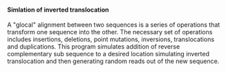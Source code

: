#### Simlation of inverted translocation

A "glocal" alignment between two sequences is a series of operations that transform one sequence into the other. The necessary set of operations includes insertions, deletions, point mutations, inversions, translocations and duplications. This program simulates addition of reverse complementary sub sequence to a desired location simulating inverted translocation
and then generating random reads out of the new sequence.
